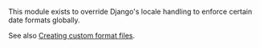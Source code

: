 This module exists to override Django's locale handling to enforce certain date formats globally.

See also [Creating custom format files](https://docs.djangoproject.com/en/stable/topics/i18n/formatting/#creating-custom-format-files).
